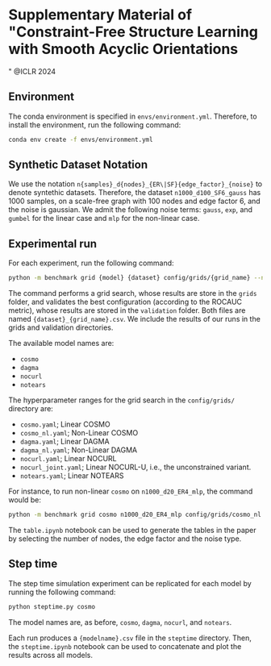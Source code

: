 # Supplementary Material of "Constraint-Free Structure Learning with Smooth Acyclic Orientations
" @ICLR 2024

## Environment

The conda environment is specified in `envs/environment.yml`.
Therefore,
to install the environment,
run the following command:

```bash
conda env create -f envs/environment.yml
```

## Synthetic Dataset Notation

We use the notation `n{samples}_d{nodes}_{ER\|SF}{edge_factor}_{noise}`
to denote
syntethic datasets.
Therefore,
the dataset `n1000_d100_SF6_gauss` has 1000 samples,
on a scale-free graph with 100 nodes and edge factor 6,
and the noise is gaussian.
We admit the following noise terms:
`gauss`, `exp`, and `gumbel` for the linear case
and
`mlp` for the non-linear case.

## Experimental run

For each experiment,
run the following command:

```bash
python -m benchmark grid {model} {dataset} config/grids/{grid_name} --n_grid_samples={NSAMPLES} --num_cpus={NCPUS} --n_repetitions=5
```

The command performs a grid search, whose results are store in the `grids` folder, and validates the best configuration (according to the ROCAUC metric), whose results are stored in the `validation` folder. Both files are named `{dataset}_{grid_name}.csv`. We include the results of our runs in the grids and validation directories.

The available model names are:

- `cosmo`
- `dagma`
- `nocurl`
- `notears`

The hyperparameter ranges for the grid search in the `config/grids/` directory are:

- `cosmo.yaml`; Linear COSMO
- `cosmo_nl.yaml`; Non-Linear COSMO
- `dagma.yaml`; Linear DAGMA
- `dagma_nl.yaml`; Non-Linear DAGMA
- `nocurl.yaml`; Linear NOCURL
- `nocurl_joint.yaml`; Linear NOCURL-U, i.e., the unconstrained variant.
- `notears.yaml`; Linear NOTEARS

For instance, to run non-linear `cosmo` on `n1000_d20_ER4_mlp`, the command would be:
    
```bash
python -m benchmark grid cosmo n1000_d20_ER4_mlp config/grids/cosmo_nl.yaml --n_grid_samples=200 --num_cpus=50 --n_repetitions=5
```

The `table.ipynb` notebook can be used
to generate
the tables in the paper
by selecting
the number of nodes,
the edge factor
and the noise type.

## Step time

The step time simulation experiment can be replicated for each model by running the following command:

```bash
python steptime.py cosmo
```

The model names are, as before, `cosmo`, `dagma`, `nocurl`, and `notears`.

Each run produces a `{modelname}.csv` file in the `steptime` directory.
Then, the `steptime.ipynb` notebook can be used to concatenate and plot the results across all models.
